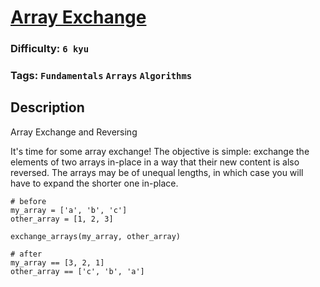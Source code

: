 # [Array Exchange](https://www.codewars.com/kata/5353212e5ee40d4694001114)

### Difficulty: `6 kyu`

### Tags: `Fundamentals` `Arrays` `Algorithms`

## Description

Array Exchange and Reversing

It's time for some array exchange! The objective is simple: exchange the elements of two arrays in-place in a way that their new content is also reversed. The arrays may be of unequal lengths, in which case you will have to expand the shorter one in-place.

```
# before
my_array = ['a', 'b', 'c']
other_array = [1, 2, 3]

exchange_arrays(my_array, other_array)

# after
my_array == [3, 2, 1]
other_array == ['c', 'b', 'a']
```